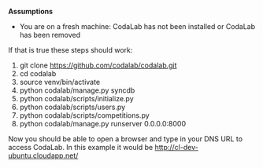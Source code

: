 **Assumptions**
* You are on a fresh machine: CodaLab has not been installed or CodaLab has been removed

If that is true these steps should work:
 
1. git clone https://github.com/codalab/codalab.git
2. cd codalab
3. source venv/bin/activate
4. python codalab/manage.py syncdb
5. python codalab/scripts/initialize.py
6. python codalab/scripts/users.py
7. python codalab/scripts/competitions.py
8. python codalab/manage.py runserver 0.0.0.0:8000

Now you should be able to open a browser and type in your DNS URL to access CodaLab.
	In this example it would be http://cl-dev-ubuntu.cloudapp.net/